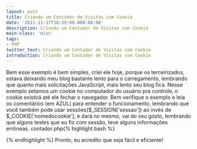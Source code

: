 ```yaml
---
layout: post
title: Criando um Contador de Visitas com Cookie
date: '2011-11-17T18:39:00.000-08:00'
description: Criando um Contador de Visitas com Cookie
main-class: 'misc'
tags:
- PHP
twitter_text: Criando um Contador de Visitas com Cookie
introduction: Criando um Contador de Visitas com Cookie
---
```

 Bem esse exemplo é bem simples, criei ele hoje, porque os terceirizados, estava deixando meu blog bastante lento para o carregamento, lembrando que quanto mais solicitações JavaScript, mais lento seu blog fica.
Nesse exemplo setamos um cookie no computador do usuário pra controle, o cookie existirá até ele fechar o navegador.
Bem verifique o exemplo e leia os comentários (em AZUL) para entender o funcionamento, lembrando que você também pode usar sessões($_SESSION['sessao']) ao invés de $_COOKIE['nomedocookie'], e dará no mesmo, vai do seu gosto, lembrando que alguns testes que eu fiz com sessão, teve alguns informações errôneas.
contador.php{% highlight bash %}
<?php
 /* variavel para informar o nome do cookie*/
 $nome = 'contadordevisitas';
 /* o valor do cookie */
 $valor = 'marcospinguim';
 /* o arquivo TXT que armazenará o número de visitantes */
 $arquivo = 'mp_visitas.txt';
 /* o número de visitantes, pega os dados que estão gravados no TXT em inteiro(pra não haver erro)*/
 $conta = intval(file_get_contents($arquivo));
 /* se não houver um cookie gravado preparamos pra gravar ele */
 if(!isset($_COOKIE[$nome])){
  /*bool setcookie ( string $nome [, string $valor [, int $expira [, string $caminho [, string $domínio [, bool $seguro [, bool $somente http ]]]]]] )*/
  
 /* dados a ser informados nesse cookie: setcookie('nomedocookie', 'valordocookie', 'tempopraexpirar', 'caminhodocookie'), quando  o tempo pra expirar decidimos em 0, só expirará quando o navegador for fechado */
  
 setcookie($nome,$valor,0,'/');
 /* modo de gravação no TXT, +r é pra escrever */
 $modo = 'r+';
 /* abrir o arquivo */
 $abrir = fopen($arquivo, $modo);
 /* perceba que $conta aqui ta com +1, pois como não havia cookie aumentamos, pois é mais 1 usuario */
 $conta = intval(file_get_contents($arquivo)) + 1;
 /* gravamos com o novo valor de $conta */
 fwrite($abrir, $conta);
 /* fechamos o arquivo */
 fclose($abrir); 
 /* confirmamos o valor do cookie */
 $_COOKIE['marcospinguim'] = TRUE;
 } 
 /* imprimimos a $conta atualizada ou não */
echo 'Visitaram '; 
?>
{% endhighlight %}
Pronto, eu acredito que seja fácil e eficiente!
